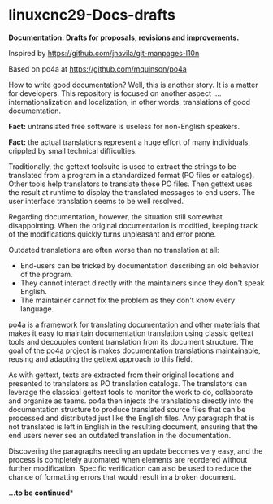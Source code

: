 # linuxcnc29-Docs-drafts
**Documentation: Drafts for proposals, revisions and improvements.**

Inspired by https://github.com/jnavila/git-manpages-l10n

Based on po4a at https://github.com/mquinson/po4a

How to write good documentation?
Well, this is another story. It is a matter for developers. 
This repository is focused on another aspect .... internationalization and localization; in other words, translations of good documentation. 

**Fact:** untranslated free software is useless for non-English speakers.

**Fact:** the actual translations represent a huge effort of many individuals, crippled by small technical difficulties.

Traditionally, the gettext toolsuite is used to extract the strings to be translated from a program in a standardized format (PO files or catalogs). Other tools help translators to translate these PO files. Then gettext uses the result at runtime to display the translated messages to end users. The user interface translation seems to be well resolved. 

Regarding documentation, however, the situation still somewhat disappointing. When the original documentation is modified, keeping track of the modifications quickly turns unpleasant and error prone.

Outdated translations are often worse than no translation at all: 
- End-users can be tricked by documentation describing an old behavior of the program.
- They cannot interact directly with the maintainers since they don't speak English. 
- The maintainer cannot fix the problem as they don't know every language.

po4a is a framework for translating documentation and other materials that makes it easy to maintain documentation translation using classic gettext tools and decouples content translation from its document structure. The goal of the po4a project is makes documentation translations maintainable, reusing and adapting the gettext approach to this field.
 
As with gettext, texts are extracted from their original locations and presented to translators as PO translation catalogs. 
The translators can leverage the classical gettext tools to monitor the work to do, collaborate and organize as teams. po4a then injects the
translations directly into the documentation structure to produce translated source files that can be processed and distributed just like the English files. 
Any paragraph that is not translated is left in English in the resulting document, ensuring that the end users never see an outdated translation in the documentation.

Discovering the paragraphs needing an update becomes very easy, and the process is completely automated when elements are reordered without further modification. 
Specific verification can also be used to reduce the chance of formatting errors that would result in a broken document.

**...to be continued***
